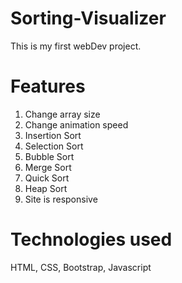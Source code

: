 # Sorting-Visualizer
 This is my first webDev project.

# Features
1. Change array size
2. Change animation speed
3. Insertion Sort
4. Selection Sort
5. Bubble Sort
6. Merge Sort
7. Quick Sort
8. Heap Sort
9. Site is responsive

# Technologies used
HTML, CSS, Bootstrap, Javascript


